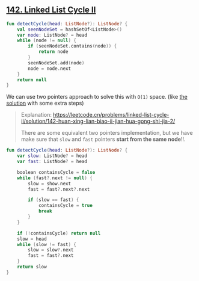 ## [142. Linked List Cycle II](https://leetcode.com/problems/linked-list-cycle-ii/)

```kotlin
fun detectCycle(head: ListNode?): ListNode? {
    val seenNodeSet = hashSetOf<ListNode>()
    var node: ListNode? = head
    while (node != null) {
        if (seenNodeSet.contains(node)) {
            return node
        }
        seenNodeSet.add(node)
        node = node.next
    }
    return null
}
```

We can use two pointers approach to solve this with `O(1)` space. (like [the solution](../leetcode/141.linked-list-cycle.md) with some extra steps)

> Explanation: https://leetcode.cn/problems/linked-list-cycle-ii/solution/142-huan-xing-lian-biao-ii-jian-hua-gong-shi-jia-2/
>
> There are some equivalent two pointers implementation, but we have make sure that `slow` and `fast` pointers **start from the same node**!!.

```kotlin
fun detectCycle(head: ListNode?): ListNode? {
    var slow: ListNode? = head
    var fast: ListNode? = head

    boolean containsCycle = false
    while (fast?.next != null) {
        slow = show.next
        fast = fast?.next?.next

        if (slow == fast) {
            containsCycle = true
            break
        }
    }

    if (!containsCycle) return null
    slow = head
    while (slow != fast) {
        slow = slow?.next
        fast = fast?.next
    }
    return slow
}
```